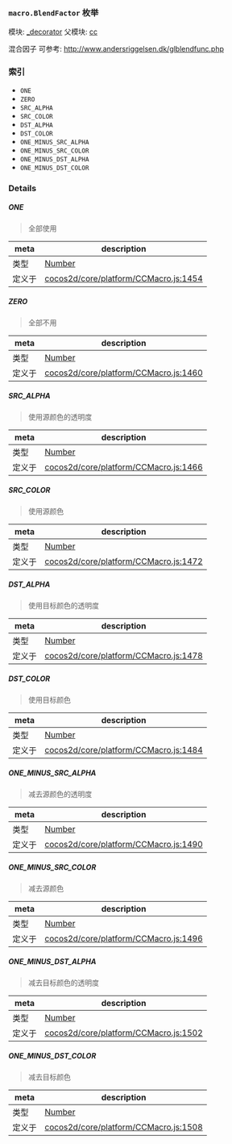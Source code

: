 ### `macro.BlendFactor` 枚举



模块: [_decorator](../modules/_decorator.md)
父模块: [cc](../modules/cc.md)


混合因子
可参考: http://www.andersriggelsen.dk/glblendfunc.php


### 索引
  - `ONE`
  - `ZERO`
  - `SRC_ALPHA`
  - `SRC_COLOR`
  - `DST_ALPHA`
  - `DST_COLOR`
  - `ONE_MINUS_SRC_ALPHA`
  - `ONE_MINUS_SRC_COLOR`
  - `ONE_MINUS_DST_ALPHA`
  - `ONE_MINUS_DST_COLOR`

### Details


##### ONE

> 全部使用

| meta | description |
|------|-------------|
| 类型 | <a href="https://developer.mozilla.org/en/JavaScript/Reference/Global_Objects/Number" class="crosslink external" target="_blank">Number</a> |
| 定义于 | [cocos2d/core/platform/CCMacro.js:1454](https://github.com/cocos-creator/engine/blob/4f734a806d1fd7c4073fb064fddc961384fe67af/cocos2d/core/platform/CCMacro.js#L1454) |



##### ZERO

> 全部不用

| meta | description |
|------|-------------|
| 类型 | <a href="https://developer.mozilla.org/en/JavaScript/Reference/Global_Objects/Number" class="crosslink external" target="_blank">Number</a> |
| 定义于 | [cocos2d/core/platform/CCMacro.js:1460](https://github.com/cocos-creator/engine/blob/4f734a806d1fd7c4073fb064fddc961384fe67af/cocos2d/core/platform/CCMacro.js#L1460) |



##### SRC_ALPHA

> 使用源颜色的透明度

| meta | description |
|------|-------------|
| 类型 | <a href="https://developer.mozilla.org/en/JavaScript/Reference/Global_Objects/Number" class="crosslink external" target="_blank">Number</a> |
| 定义于 | [cocos2d/core/platform/CCMacro.js:1466](https://github.com/cocos-creator/engine/blob/4f734a806d1fd7c4073fb064fddc961384fe67af/cocos2d/core/platform/CCMacro.js#L1466) |



##### SRC_COLOR

> 使用源颜色

| meta | description |
|------|-------------|
| 类型 | <a href="https://developer.mozilla.org/en/JavaScript/Reference/Global_Objects/Number" class="crosslink external" target="_blank">Number</a> |
| 定义于 | [cocos2d/core/platform/CCMacro.js:1472](https://github.com/cocos-creator/engine/blob/4f734a806d1fd7c4073fb064fddc961384fe67af/cocos2d/core/platform/CCMacro.js#L1472) |



##### DST_ALPHA

> 使用目标颜色的透明度

| meta | description |
|------|-------------|
| 类型 | <a href="https://developer.mozilla.org/en/JavaScript/Reference/Global_Objects/Number" class="crosslink external" target="_blank">Number</a> |
| 定义于 | [cocos2d/core/platform/CCMacro.js:1478](https://github.com/cocos-creator/engine/blob/4f734a806d1fd7c4073fb064fddc961384fe67af/cocos2d/core/platform/CCMacro.js#L1478) |



##### DST_COLOR

> 使用目标颜色

| meta | description |
|------|-------------|
| 类型 | <a href="https://developer.mozilla.org/en/JavaScript/Reference/Global_Objects/Number" class="crosslink external" target="_blank">Number</a> |
| 定义于 | [cocos2d/core/platform/CCMacro.js:1484](https://github.com/cocos-creator/engine/blob/4f734a806d1fd7c4073fb064fddc961384fe67af/cocos2d/core/platform/CCMacro.js#L1484) |



##### ONE_MINUS_SRC_ALPHA

> 减去源颜色的透明度

| meta | description |
|------|-------------|
| 类型 | <a href="https://developer.mozilla.org/en/JavaScript/Reference/Global_Objects/Number" class="crosslink external" target="_blank">Number</a> |
| 定义于 | [cocos2d/core/platform/CCMacro.js:1490](https://github.com/cocos-creator/engine/blob/4f734a806d1fd7c4073fb064fddc961384fe67af/cocos2d/core/platform/CCMacro.js#L1490) |



##### ONE_MINUS_SRC_COLOR

> 减去源颜色

| meta | description |
|------|-------------|
| 类型 | <a href="https://developer.mozilla.org/en/JavaScript/Reference/Global_Objects/Number" class="crosslink external" target="_blank">Number</a> |
| 定义于 | [cocos2d/core/platform/CCMacro.js:1496](https://github.com/cocos-creator/engine/blob/4f734a806d1fd7c4073fb064fddc961384fe67af/cocos2d/core/platform/CCMacro.js#L1496) |



##### ONE_MINUS_DST_ALPHA

> 减去目标颜色的透明度

| meta | description |
|------|-------------|
| 类型 | <a href="https://developer.mozilla.org/en/JavaScript/Reference/Global_Objects/Number" class="crosslink external" target="_blank">Number</a> |
| 定义于 | [cocos2d/core/platform/CCMacro.js:1502](https://github.com/cocos-creator/engine/blob/4f734a806d1fd7c4073fb064fddc961384fe67af/cocos2d/core/platform/CCMacro.js#L1502) |



##### ONE_MINUS_DST_COLOR

> 减去目标颜色

| meta | description |
|------|-------------|
| 类型 | <a href="https://developer.mozilla.org/en/JavaScript/Reference/Global_Objects/Number" class="crosslink external" target="_blank">Number</a> |
| 定义于 | [cocos2d/core/platform/CCMacro.js:1508](https://github.com/cocos-creator/engine/blob/4f734a806d1fd7c4073fb064fddc961384fe67af/cocos2d/core/platform/CCMacro.js#L1508) |



